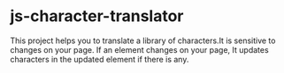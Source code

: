 # js-character-translator
This project helps you to translate a library of characters.It is sensitive to changes on your page. If an element changes on your page, It updates characters in the updated element if there is any.
